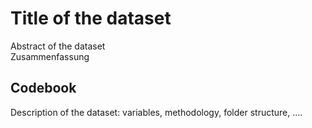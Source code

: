 # Title of the dataset

Abstract of the dataset  
Zusammenfassung  

## Codebook

Description of the dataset: variables, methodology, folder structure, ....  
